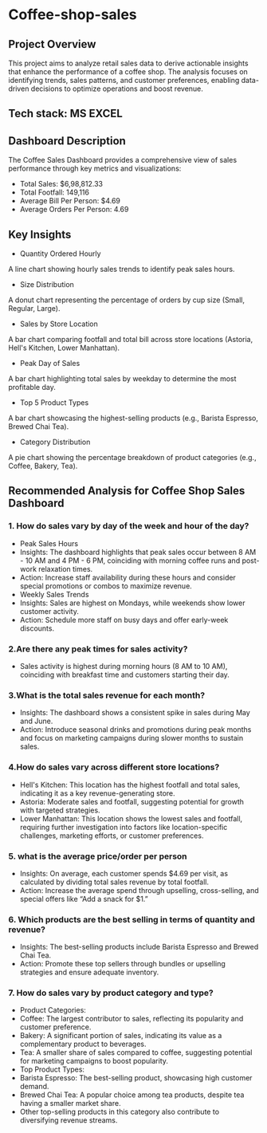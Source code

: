 # Coffee-shop-sales
## Project Overview
This project aims to analyze retail sales data to derive actionable insights that enhance the performance of a coffee shop. The analysis focuses on identifying trends, sales patterns, and customer preferences, enabling data-driven decisions to optimize operations and boost revenue.

## Tech stack: MS EXCEL

## Dashboard Description
The Coffee Sales Dashboard provides a comprehensive view of sales performance through key metrics and visualizations:

- Total Sales: $6,98,812.33
- Total Footfall: 149,116
- Average Bill Per Person: $4.69
- Average Orders Per Person: 4.69

## Key Insights
- Quantity Ordered Hourly

A line chart showing hourly sales trends to identify peak sales hours.
- Size Distribution

A donut chart representing the percentage of orders by cup size (Small, Regular, Large).
- Sales by Store Location

A bar chart comparing footfall and total bill across store locations (Astoria, Hell's Kitchen, Lower Manhattan).
- Peak Day of Sales

A bar chart highlighting total sales by weekday to determine the most profitable day.
- Top 5 Product Types

A bar chart showcasing the highest-selling products (e.g., Barista Espresso, Brewed Chai Tea).
- Category Distribution

A pie chart showing the percentage breakdown of product categories (e.g., Coffee, Bakery, Tea).

## Recommended Analysis for Coffee Shop Sales Dashboard
### 1.  How do sales vary by day of the week and hour of the day?
- Peak Sales Hours
- Insights: The dashboard highlights that peak sales occur between 8 AM - 10 AM and 4 PM - 6 PM, coinciding with morning coffee runs and post-work relaxation times.
- Action: Increase staff availability during these hours and consider special promotions or combos to maximize revenue.
- Weekly Sales Trends
- Insights: Sales are highest on Mondays, while weekends show lower customer activity.
- Action: Schedule more staff on busy days and offer early-week discounts.
 ### 2.Are there any peak times for sales activity?
 - Sales activity is highest during morning hours (8 AM to 10 AM), coinciding with breakfast time and customers starting their day.
 ###  3.What is the total sales revenue for each month?
- Insights: The dashboard shows a consistent spike in sales during May and June.
- Action: Introduce seasonal drinks and promotions during peak months and focus on marketing campaigns during slower months to sustain sales.
### 4.How do sales vary across different store locations?
- Hell's Kitchen: This location has the highest footfall and total sales, indicating it as a key revenue-generating store.
- Astoria: Moderate sales and footfall, suggesting potential for growth with targeted strategies.
- Lower Manhattan: This location shows the lowest sales and footfall, requiring further investigation into factors like location-specific challenges, marketing efforts, or customer preferences.
### 5. what is the average price/order per person
- Insights: On average, each customer spends $4.69 per visit, as calculated by dividing total sales revenue by total footfall.
- Action: Increase the average spend through upselling, cross-selling, and special offers like “Add a snack for $1.”
### 6. Which products are the best selling in terms of quantity and revenue?
- Insights: The best-selling products include Barista Espresso and Brewed Chai Tea.
- Action: Promote these top sellers through bundles or upselling strategies and ensure adequate inventory.
### 7. How do sales vary by product category and type?
- Product Categories:
- Coffee: The largest contributor to sales, reflecting its popularity and customer preference.
- Bakery: A significant portion of sales, indicating its value as a complementary product to beverages.
- Tea: A smaller share of sales compared to coffee, suggesting potential for marketing campaigns to boost popularity.
- Top Product Types:
- Barista Espresso: The best-selling product, showcasing high customer demand.
- Brewed Chai Tea: A popular choice among tea products, despite tea having a smaller market share.
- Other top-selling products in this category also contribute to diversifying revenue streams.





